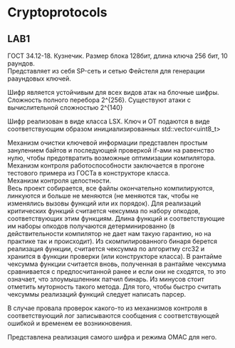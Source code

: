 # Cryptoprotocols
## LAB1
ГОСТ 34.12-18. Кузнечик.
Размер блока 128бит, длина ключа 256 бит, 10 раундов.<br>
Представляет из себя SP-сеть и сетью Фейстеля для генерации рааундовых ключей.

Шифр является устойчивым для всех видов атак на блочные шифры. Сложность полного перебора 2^{256}. Существуют атаки с вычислительной сложностью 2^{140}<br>

Шифр реализован в виде класса LSX. Ключ и ОТ подаются в виде соответствующим образом инициализированных std::vector<uint8_t><br>

Механизм очистки ключевой информации представлен простым занулением байтов и последующей проверкой if-ами на равенство нулю, чтобы предотвратить возможные оптимизации компилятора.<br>
Механизм контроля работоспособности заключается в прогоне тестового примера из ГОСТа в конструкторе класса.<br>
Механизм контроля целостности.<br>
Весь проект собирается, все файлы окончательно компилируются, линкуются и больше не меняются (не меняются так, чтобы не изменялись вызовы функций или их порядок). Для реализаций критических функций считается чексумма по набору опкодов, соответствующих этим функциям. Длина функций и соответствующие им наборы опкодов получаются детерминированно (в действительности компилятор не дает нам такую гарантию, но на практике так и происходит). Из скомпилированного бинаря берется реализация функции, считается чексумма по алгоритму crc32 и хранится в функции проверки (или конструкторе класса). В рантайме чексумма функции считается вновь, полученная в рантайме чексумма сравнивается с предпосчитанной ранее и если они не сходятся, то это означает, что злоумышленник патчил бинарь. Из минусов стоит отметить муторность такого метода. Для того, чтобы быстро считать чексуммы реализаций функций следует написать парсер. <br>

В случае провала проверок какого-то из механизмов контроля в соответствующий лог записываются сообщения с соответствующей ошибкой и временем ее возникновения.

Представлена реализация самого шифра и режима OMAC для него.
